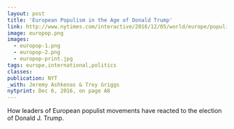 ```yaml
---
layout: post
title: 'European Populism in the Age of Donald Trump'
link: http://www.nytimes.com/interactive/2016/12/05/world/europe/populism-in-age-of-trump.html
image: europop.png
images:
  - europop-1.png
  - europop-2.png
  - europop-print.jpg
tags: europe,international,politics
classes:
publication: NYT
_with: Jeremy Ashkenas & Troy Griggs
nytprint: Dec 6, 2016, on page A8
---
```


How leaders of European populist movements have reacted to the election of Donald J. Trump.
